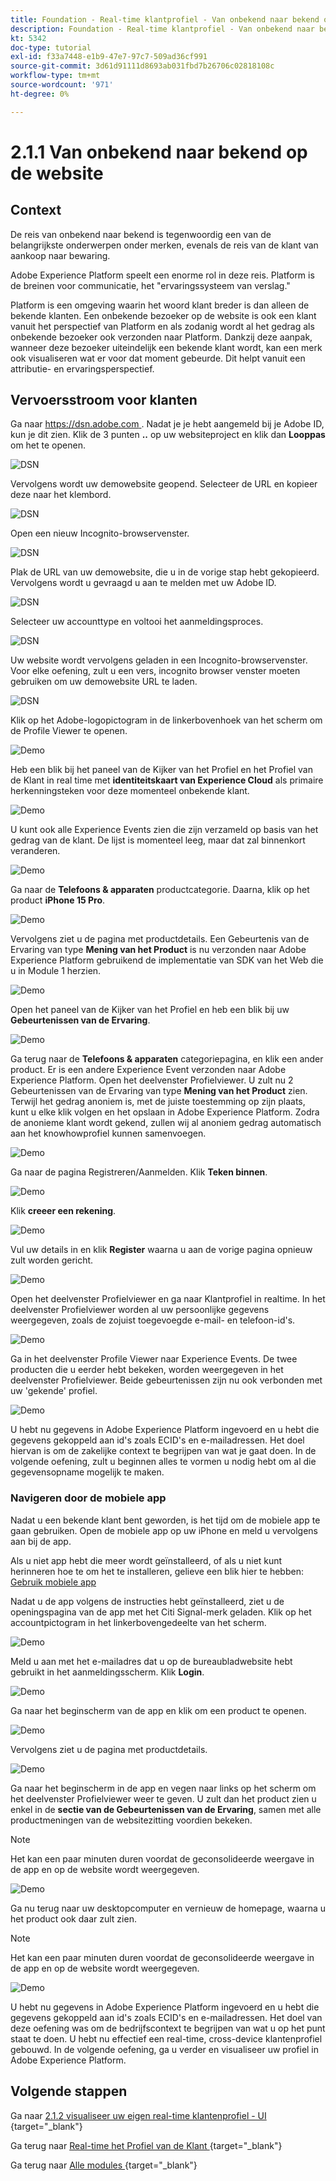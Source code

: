```yaml
---
title: Foundation - Real-time klantprofiel - Van onbekend naar bekend op de website
description: Foundation - Real-time klantprofiel - Van onbekend naar bekend op de website
kt: 5342
doc-type: tutorial
exl-id: f33a7448-e1b9-47e7-97c7-509ad36cf991
source-git-commit: 3d61d91111d8693ab031fbd7b26706c02818108c
workflow-type: tm+mt
source-wordcount: '971'
ht-degree: 0%

---
```


# 2.1.1 Van onbekend naar bekend op de website

## Context

De reis van onbekend naar bekend is tegenwoordig een van de belangrijkste onderwerpen onder merken, evenals de reis van de klant van aankoop naar bewaring.

Adobe Experience Platform speelt een enorme rol in deze reis. Platform is de breinen voor communicatie, het &quot;ervaringssysteem van verslag.&quot;

Platform is een omgeving waarin het woord klant breder is dan alleen de bekende klanten. Een onbekende bezoeker op de website is ook een klant vanuit het perspectief van Platform en als zodanig wordt al het gedrag als onbekende bezoeker ook verzonden naar Platform. Dankzij deze aanpak, wanneer deze bezoeker uiteindelijk een bekende klant wordt, kan een merk ook visualiseren wat er voor dat moment gebeurde. Dit helpt vanuit een attributie- en ervaringsperspectief.

## Vervoersstroom voor klanten

Ga naar [ https://dsn.adobe.com ](https://dsn.adobe.com). Nadat je je hebt aangemeld bij je Adobe ID, kun je dit zien. Klik de 3 punten **..** op uw websiteproject en klik dan **Looppas** om het te openen.

![ DSN ](./../../datacollection/dc1.1/images/web8.png)

Vervolgens wordt uw demowebsite geopend. Selecteer de URL en kopieer deze naar het klembord.

![ DSN ](../../../getting-started/gettingstarted/images/web3.png)

Open een nieuw Incognito-browservenster.

![ DSN ](../../../getting-started/gettingstarted/images/web4.png)

Plak de URL van uw demowebsite, die u in de vorige stap hebt gekopieerd. Vervolgens wordt u gevraagd u aan te melden met uw Adobe ID.

![ DSN ](../../../getting-started/gettingstarted/images/web5.png)

Selecteer uw accounttype en voltooi het aanmeldingsproces.

![ DSN ](../../../getting-started/gettingstarted/images/web6.png)

Uw website wordt vervolgens geladen in een Incognito-browservenster. Voor elke oefening, zult u een vers, incognito browser venster moeten gebruiken om uw demowebsite URL te laden.

![ DSN ](../../../getting-started/gettingstarted/images/web7.png)

Klik op het Adobe-logopictogram in de linkerbovenhoek van het scherm om de Profile Viewer te openen.

![ Demo ](../../datacollection/dc1.2/images/pv1.png)

Heb een blik bij het paneel van de Kijker van het Profiel en het Profiel van de Klant in real time met **identiteitskaart van Experience Cloud** als primaire herkenningsteken voor deze momenteel onbekende klant.

![ Demo ](../../datacollection/dc1.2/images/pv2.png)

U kunt ook alle Experience Events zien die zijn verzameld op basis van het gedrag van de klant. De lijst is momenteel leeg, maar dat zal binnenkort veranderen.

![ Demo ](../../datacollection/dc1.2/images/pv3.png)

Ga naar de **Telefoons &amp; apparaten** productcategorie. Daarna, klik op het product **iPhone 15 Pro**.

![ Demo ](../../datacollection/dc1.2/images/pv4.png)

Vervolgens ziet u de pagina met productdetails. Een Gebeurtenis van de Ervaring van type **Mening van het Product** is nu verzonden naar Adobe Experience Platform gebruikend de implementatie van SDK van het Web die u in Module 1 herzien.

![ Demo ](../../datacollection/dc1.2/images/pv5.png)

Open het paneel van de Kijker van het Profiel en heb een blik bij uw **Gebeurtenissen van de Ervaring**.

![ Demo ](../../datacollection/dc1.2/images/pv6.png)

Ga terug naar de **Telefoons &amp; apparaten** categoriepagina, en klik een ander product. Er is een andere Experience Event verzonden naar Adobe Experience Platform. Open het deelvenster Profielviewer. U zult nu 2 Gebeurtenissen van de Ervaring van type **Mening van het Product** zien. Terwijl het gedrag anoniem is, met de juiste toestemming op zijn plaats, kunt u elke klik volgen en het opslaan in Adobe Experience Platform. Zodra de anonieme klant wordt gekend, zullen wij al anoniem gedrag automatisch aan het knowhowprofiel kunnen samenvoegen.

![ Demo ](../../datacollection/dc1.2/images/pv7.png)

Ga naar de pagina Registreren/Aanmelden. Klik **Teken binnen**.

![ Demo ](../../datacollection/dc1.2/images/pv8.png)

Klik **creeer een rekening**.

![ Demo ](../../datacollection/dc1.2/images/pv9.png)

Vul uw details in en klik **Register** waarna u aan de vorige pagina opnieuw zult worden gericht.

![ Demo ](../../datacollection/dc1.2/images/pv10.png)

Open het deelvenster Profielviewer en ga naar Klantprofiel in realtime. In het deelvenster Profielviewer worden al uw persoonlijke gegevens weergegeven, zoals de zojuist toegevoegde e-mail- en telefoon-id&#39;s.

![ Demo ](../../datacollection/dc1.2/images/pv11.png)

Ga in het deelvenster Profile Viewer naar Experience Events. De twee producten die u eerder hebt bekeken, worden weergegeven in het deelvenster Profielviewer. Beide gebeurtenissen zijn nu ook verbonden met uw &#39;gekende&#39; profiel.

![ Demo ](../../datacollection/dc1.2/images/pv12.png)

U hebt nu gegevens in Adobe Experience Platform ingevoerd en u hebt die gegevens gekoppeld aan id&#39;s zoals ECID&#39;s en e-mailadressen. Het doel hiervan is om de zakelijke context te begrijpen van wat je gaat doen. In de volgende oefening, zult u beginnen alles te vormen u nodig hebt om al die gegevensopname mogelijk te maken.

### Navigeren door de mobiele app

Nadat u een bekende klant bent geworden, is het tijd om de mobiele app te gaan gebruiken. Open de mobiele app op uw iPhone en meld u vervolgens aan bij de app.

Als u niet app hebt die meer wordt geïnstalleerd, of als u niet kunt herinneren hoe te om het te installeren, gelieve een blik hier te hebben: [ Gebruik mobiele app ](../../../getting-started/gettingstarted/ex5.md)

Nadat u de app volgens de instructies hebt geïnstalleerd, ziet u de openingspagina van de app met het Citi Signal-merk geladen. Klik op het accountpictogram in het linkerbovengedeelte van het scherm.

![ Demo ](./images/app_hp1.png)

Meld u aan met het e-mailadres dat u op de bureaubladwebsite hebt gebruikt in het aanmeldingsscherm. Klik **Login**.

![ Demo ](./images/app_acc.png)

Ga naar het beginscherm van de app en klik om een product te openen.

![ Demo ](./images/app_hp.png)

Vervolgens ziet u de pagina met productdetails.

![ Demo ](./images/app_galaxy.png)

Ga naar het beginscherm in de app en vegen naar links op het scherm om het deelvenster Profielviewer weer te geven. U zult dan het product zien u enkel in de **sectie van de Gebeurtenissen van de Ervaring**, samen met alle productmeningen van de websitezitting voordien bekeken.

>[!NOTE]
>
>Het kan een paar minuten duren voordat de geconsolideerde weergave in de app en op de website wordt weergegeven.

![ Demo ](./images/app_after_galaxy.png)

Ga nu terug naar uw desktopcomputer en vernieuw de homepage, waarna u het product ook daar zult zien.

>[!NOTE]
>
>Het kan een paar minuten duren voordat de geconsolideerde weergave in de app en op de website wordt weergegeven.

![ Demo ](./images/web_x_aftermobile.png)

U hebt nu gegevens in Adobe Experience Platform ingevoerd en u hebt die gegevens gekoppeld aan id&#39;s zoals ECID&#39;s en e-mailadressen. Het doel van deze oefening was om de bedrijfscontext te begrijpen van wat u op het punt staat te doen. U hebt nu effectief een real-time, cross-device klantenprofiel gebouwd. In de volgende oefening, ga u verder en visualiseer uw profiel in Adobe Experience Platform.

## Volgende stappen

Ga naar [ 2.1.2 visualiseer uw eigen real-time klantenprofiel - UI ](./ex2.md){target="_blank"}

Ga terug naar [ Real-time het Profiel van de Klant ](./real-time-customer-profile.md){target="_blank"}

Ga terug naar [ Alle modules ](./../../../../overview.md){target="_blank"}
